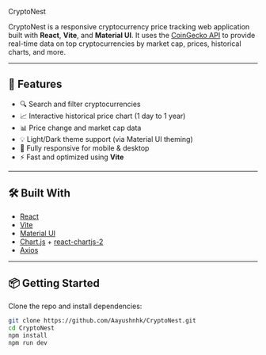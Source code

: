 CryptoNest

CryptoNest is a responsive cryptocurrency price tracking web application built with **React**, **Vite**, and **Material UI**. It uses the [CoinGecko API](https://www.coingecko.com/en/api) to provide real-time data on top cryptocurrencies by market cap, prices, historical charts, and more.

---

## 🚀 Features

- 🔍 Search and filter cryptocurrencies
- 📈 Interactive historical price chart (1 day to 1 year)
- 📊 Price change and market cap data
- 💡 Light/Dark theme support (via Material UI theming)
- 📱 Fully responsive for mobile & desktop
- ⚡ Fast and optimized using **Vite**

---

## 🛠️ Built With

- [React](https://reactjs.org/)
- [Vite](https://vitejs.dev/)
- [Material UI](https://mui.com/)
- [Chart.js](https://www.chartjs.org/) + [react-chartjs-2](https://react-chartjs-2.js.org/)
- [Axios](https://axios-http.com/)

---

## 📦 Getting Started

Clone the repo and install dependencies:

```bash
git clone https://github.com/Aayushnhk/CryptoNest.git
cd CryptoNest
npm install
npm run dev
